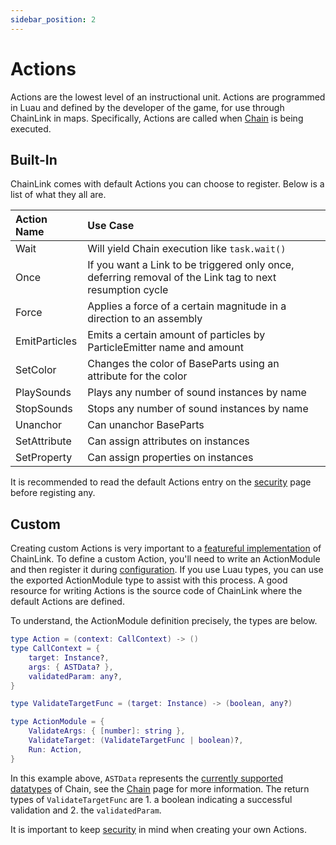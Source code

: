 ```yaml
---
sidebar_position: 2
---
```


# Actions

Actions are the lowest level of an instructional unit. Actions are programmed in Luau and defined by the developer of the game, for use through ChainLink in maps. Specifically, Actions are called when [Chain](chain) is being executed.

## Built-In

ChainLink comes with default Actions you can choose to register. Below is a list of what they all are.

| Action Name | Use Case |
| :-- | :-- |
| Wait | Will yield Chain execution like `task.wait()` |
| Once | If you want a Link to be triggered only once, deferring removal of the Link tag to next resumption cycle |
| Force | Applies a force of a certain magnitude in a direction to an assembly |
| EmitParticles | Emits a certain amount of particles by ParticleEmitter name and amount |
| SetColor | Changes the color of BaseParts using an attribute for the color |
| PlaySounds | Plays any number of sound instances by name |
| StopSounds | Stops any number of sound instances by name |
| Unanchor | Can unanchor BaseParts |
| SetAttribute | Can assign attributes on instances |
| SetProperty | Can assign properties on instances |

It is recommended to read the default Actions entry on the [security](../implementation/security#built-in) page before registing any.

## Custom

Creating custom Actions is very important to a [featureful implementation](../implementation/practices#implementing-custom-actions) of ChainLink. To define a custom Action, you'll need to write an ActionModule and then register it during [configuration](../getting-started/configuration). If you use Luau types, you can use the exported ActionModule type to assist with this process. A good resource for writing Actions is the source code of ChainLink where the default Actions are defined.

To understand, the ActionModule definition precisely, the types are below.

```lua title="Types related to ActionModule"
type Action = (context: CallContext) -> ()
type CallContext = {
	target: Instance?,
	args: { ASTData? },
	validatedParam: any?,
}

type ValidateTargetFunc = (target: Instance) -> (boolean, any?)

type ActionModule = {
	ValidateArgs: { [number]: string },
	ValidateTarget: (ValidateTargetFunc | boolean)?,
	Run: Action,
}
```

In this example above, `ASTData` represents the [currently supported datatypes](chain#supported-datatypes) of Chain, see the [Chain](chain) page for more information. The return types of `ValidateTargetFunc` are 1. a boolean indicating a successful validation and 2. the `validatedParam`.

It is important to keep [security](../implementation/security#custom) in mind when creating your own Actions.

